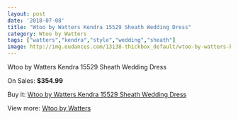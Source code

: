 ```yaml
---
layout: post
date: '2018-07-08'
title: "Wtoo by Watters Kendra 15529 Sheath Wedding Dress"
category: Wtoo by Watters
tags: ["watters","kendra","style","wedding","sheath"]
image: http://img.eudances.com/13138-thickbox_default/wtoo-by-watters-kendra-15529-sheath-wedding-dress.jpg
---
```

Wtoo by Watters Kendra 15529 Sheath Wedding Dress

On Sales: **$354.99**
<a href="https://www.eudances.com/en/wtoo-by-watters/3983-wtoo-by-watters-kendra-15529-sheath-wedding-dress.html"><amp-img layout="responsive" width="600" height="600" src="//img.eudances.com/13138-thickbox_default/wtoo-by-watters-kendra-15529-sheath-wedding-dress.jpg" alt="Wtoo by Watters Kendra 15529 Sheath Wedding Dress 0" /></a>
<a href="https://www.eudances.com/en/wtoo-by-watters/3983-wtoo-by-watters-kendra-15529-sheath-wedding-dress.html"><amp-img layout="responsive" width="600" height="600" src="//img.eudances.com/13140-thickbox_default/wtoo-by-watters-kendra-15529-sheath-wedding-dress.jpg" alt="Wtoo by Watters Kendra 15529 Sheath Wedding Dress 1" /></a>
<a href="https://www.eudances.com/en/wtoo-by-watters/3983-wtoo-by-watters-kendra-15529-sheath-wedding-dress.html"><amp-img layout="responsive" width="600" height="600" src="//img.eudances.com/13139-thickbox_default/wtoo-by-watters-kendra-15529-sheath-wedding-dress.jpg" alt="Wtoo by Watters Kendra 15529 Sheath Wedding Dress 2" /></a>

Buy it: [Wtoo by Watters Kendra 15529 Sheath Wedding Dress](https://www.eudances.com/en/wtoo-by-watters/3983-wtoo-by-watters-kendra-15529-sheath-wedding-dress.html "Wtoo by Watters Kendra 15529 Sheath Wedding Dress")

View more: [Wtoo by Watters](https://www.eudances.com/en/49-wtoo-by-watters "Wtoo by Watters")